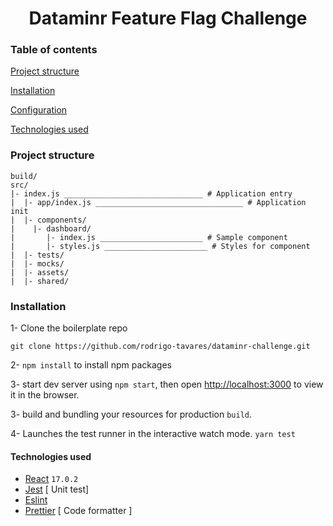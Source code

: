 <h1 align="center">
Dataminr Feature Flag Challenge
</h1>

### Table of contents

[Project structure](#project-structure)

[Installation](#installation)

[Configuration](#configuration)

[Technologies used](#technologies-used)

### Project structure

```
build/
src/
|- index.js _______________________________ # Application entry
|  |- app/index.js _________________________________ # Application init
|  |- components/
|    |- dashboard/
|       |- index.js _______________________ # Sample component
|       |- styles.js _______________________ # Styles for component
|  |- tests/
|  |- mocks/
|  |- assets/
|  |- shared/
```

### Installation

1- Clone the boilerplate repo

`git clone https://github.com/rodrigo-tavares/dataminr-challenge.git`

2- `npm install` to install npm packages

3- start dev server using `npm start`, then open [http://localhost:3000](http://localhost:3000) to view it in the browser.

3- build and bundling your resources for production `build`.

4- Launches the test runner in the interactive watch mode.
`yarn test`

#### Technologies used

- [React](https://github.com/facebook/react) `17.0.2`
- [Jest](https://github.com/facebook/jest) [ Unit test]
- [Eslint](https://github.com/eslint/eslint/)
- [Prettier](https://github.com/prettier/prettier) [ Code formatter ]
